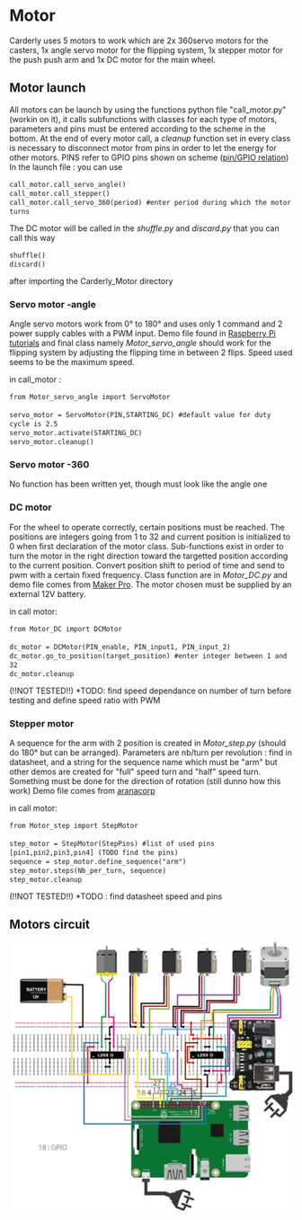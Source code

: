 # Motor
Carderly uses 5 motors to work which are 2x 360servo motors for the casters, 1x angle servo motor for the flipping system, 1x stepper motor for the push push arm and 1x DC motor for the main wheel. 
## Motor launch
All motors can be launch by using the functions python file "call_motor.py" (workin on it), it calls subfunctions with classes for each type of motors, parameters and pins must be entered according to the scheme in the bottom.
At the end of every motor call, a *cleanup* function set in every class is necessary to disconnect motor from pins in order to let the energy for other motors. PINS refer to GPIO pins shown on scheme ([pin/GPIO relation](https://github.com/andybonnetto/Carderly/blob/main/Carderly_Motor/pins.PNG))
In the launch file : you can use
```
call_motor.call_servo_angle()
call_motor.call_stepper()
call_motor.call_servo_360(period) #enter period during which the motor turns
```
The DC motor will be called in the *shuffle.py* and *discard.py* that you can call this way
```
shuffle()
discard()
```
after importing the Carderly_Motor directory
### Servo motor -angle
Angle servo motors work from 0° to 180° and uses only 1 command and 2 power supply cables with a PWM input. Demo file found in [Raspberry Pi tutorials](https://tutorials-raspberrypi.com/raspberry-pi-servo-motor-control/)
and final class namely *Motor_servo_angle* should work for the flipping system by adjusting the flipping time in between 2 flips. Speed used seems to be the maximum speed.

in call_motor :
```
from Motor_servo_angle import ServoMotor

servo_motor = ServoMotor(PIN,STARTING_DC) #default value for duty cycle is 2.5
servo_motor.activate(STARTING_DC)
servo_motor.cleanup()
```

### Servo motor -360
No function has been written yet, though must look like the angle one

### DC motor
For the wheel to operate correctly, certain positions must be reached. The positions are integers going from 1 to 32 and current position is initialized to 0 when first declaration of the motor class.
Sub-functions exist in order to turn the motor in the right direction toward the targetted position according to the current position. Convert position shift to period of time and send to pwm with a certain fixed frequency.
Class function are in *Motor_DC.py* and demo file comes from [Maker Pro](https://maker.pro/raspberry-pi/projects/raspberry-pi-dc-motor-control-with-custom-board). The motor chosen
must be supplied by an external 12V battery.

in call motor:
```
from Motor_DC import DCMotor

dc_motor = DCMotor(PIN_enable, PIN_input1, PIN_input_2)
dc_motor.go_to_position(target_position) #enter integer between 1 and 32
dc_motor.cleanup
```
(!!NOT TESTED!!)
*TODO: find speed dependance on number of turn before testing and define speed ratio with PWM

### Stepper motor
A sequence for the arm with 2 position is created in *Motor_step.py* (should do 180° but can be arranged). Parameters are nb/turn per revolution : find in datasheet, and a string
for the sequence name which must be "arm" but other demos are created for "full" speed turn and "half" speed turn. Something must be done for the direction of rotation (still dunno how this work)
Demo file comes from [aranacorp](https://www.aranacorp.com/fr/pilotez-un-moteur-pas-a-pas-avec-raspberrypi/)

in call motor:
```
from Motor_step import StepMotor

step_motor = StepMotor(StepPins) #list of used pins [pin1,pin2,pin3,pin4] (TODO find the pins)
sequence = step_motor.define_sequence("arm")
step_motor.steps(Nb_per_turn, sequence)
step_motor.cleanup
```
(!!NOT TESTED!!)
*TODO : find datasheet speed and pins

## Motors circuit

![Scheme motor](https://github.com/andybonnetto/Carderly/blob/main/Carderly_Motor/Schema%20branchements%20moteur.png?raw=false)



